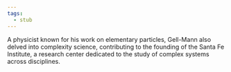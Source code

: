 ```yaml
---
tags:
  - stub
---
```


A physicist known for his work on elementary particles, Gell-Mann also delved into complexity science, contributing to the founding of the Santa Fe Institute, a research center dedicated to the study of complex systems across disciplines.